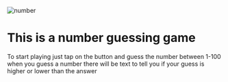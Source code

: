 ![number](https://github.com/Baburam99/Number-guessing-Game/assets/139737597/0f5ec3e4-6233-4948-8a24-bd7daa8b50ab)
<h1> This is a number guessing game</h1>
<p>To start playing just tap on the button and guess the number between 1-100 <br>
when you guess a number there will be text to tell you if your guess is higher or lower than the answer</p>
